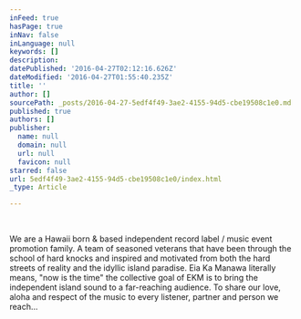 ```yaml
---
inFeed: true
hasPage: true
inNav: false
inLanguage: null
keywords: []
description: ​
datePublished: '2016-04-27T02:12:16.626Z'
dateModified: '2016-04-27T01:55:40.235Z'
title: ''
author: []
sourcePath: _posts/2016-04-27-5edf4f49-3ae2-4155-94d5-cbe19508c1e0.md
published: true
authors: []
publisher:
  name: null
  domain: null
  url: null
  favicon: null
starred: false
url: 5edf4f49-3ae2-4155-94d5-cbe19508c1e0/index.html
_type: Article

---
```

​

We are a Hawaii born & based independent record label / music event promotion family. A team of seasoned veterans that have been through the school of hard knocks and inspired and motivated from both the hard streets of reality and the idyllic island paradise. Eia Ka Manawa literally means, "now is the time" the collective goal of EKM is to bring the independent island sound to a far-reaching audience. To share our love, aloha and respect of the music to every listener, partner and person we reach...​